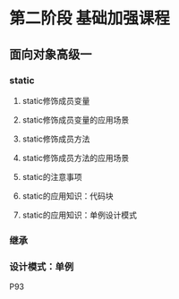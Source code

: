 # 第二阶段 基础加强课程  

##  面向对象高级一  

###  static  
1.  static修饰成员变量    

2.  static修饰成员变量的应用场景  

3.  static修饰成员方法   

4.  static修饰成员方法的应用场景   

5.  static的注意事项    

6.  static的应用知识：代码块    

7.  static的应用知识：单例设计模式  
    
###  继承  
###  设计模式：单例  




P93   